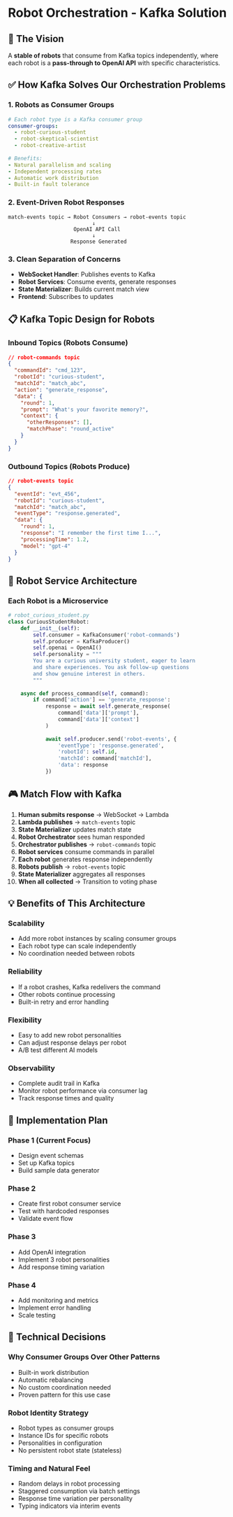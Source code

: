 # Robot Orchestration - Kafka Solution

## 🎯 **The Vision**
A **stable of robots** that consume from Kafka topics independently, where each robot is a **pass-through to OpenAI API** with specific characteristics.

## ✅ **How Kafka Solves Our Orchestration Problems**

### **1. Robots as Consumer Groups**
```yaml
# Each robot type is a Kafka consumer group
consumer-groups:
  - robot-curious-student
  - robot-skeptical-scientist  
  - robot-creative-artist
  
# Benefits:
- Natural parallelism and scaling
- Independent processing rates
- Automatic work distribution
- Built-in fault tolerance
```

### **2. Event-Driven Robot Responses**
```
match-events topic → Robot Consumers → robot-events topic
                           ↓
                     OpenAI API Call
                           ↓
                    Response Generated
```

### **3. Clean Separation of Concerns**
- **WebSocket Handler**: Publishes events to Kafka
- **Robot Services**: Consume events, generate responses
- **State Materializer**: Builds current match view
- **Frontend**: Subscribes to updates

## 📋 **Kafka Topic Design for Robots**

### **Inbound Topics (Robots Consume)**
```json
// robot-commands topic
{
  "commandId": "cmd_123",
  "robotId": "curious-student",
  "matchId": "match_abc",
  "action": "generate_response",
  "data": {
    "round": 1,
    "prompt": "What's your favorite memory?",
    "context": {
      "otherResponses": [],
      "matchPhase": "round_active"
    }
  }
}
```

### **Outbound Topics (Robots Produce)**
```json
// robot-events topic
{
  "eventId": "evt_456",
  "robotId": "curious-student",
  "matchId": "match_abc",
  "eventType": "response.generated",
  "data": {
    "round": 1,
    "response": "I remember the first time I...",
    "processingTime": 1.2,
    "model": "gpt-4"
  }
}
```

## 🤖 **Robot Service Architecture**

### **Each Robot is a Microservice**
```python
# robot_curious_student.py
class CuriousStudentRobot:
    def __init__(self):
        self.consumer = KafkaConsumer('robot-commands')
        self.producer = KafkaProducer()
        self.openai = OpenAI()
        self.personality = """
        You are a curious university student, eager to learn
        and share experiences. You ask follow-up questions
        and show genuine interest in others.
        """
    
    async def process_command(self, command):
        if command['action'] == 'generate_response':
            response = await self.generate_response(
                command['data']['prompt'],
                command['data']['context']
            )
            
            await self.producer.send('robot-events', {
                'eventType': 'response.generated',
                'robotId': self.id,
                'matchId': command['matchId'],
                'data': response
            })
```

## 🎮 **Match Flow with Kafka**

1. **Human submits response** → WebSocket → Lambda
2. **Lambda publishes** → `match-events` topic
3. **State Materializer** updates match state
4. **Robot Orchestrator** sees human responded
5. **Orchestrator publishes** → `robot-commands` topic
6. **Robot services** consume commands in parallel
7. **Each robot** generates response independently
8. **Robots publish** → `robot-events` topic
9. **State Materializer** aggregates all responses
10. **When all collected** → Transition to voting phase

## 💡 **Benefits of This Architecture**

### **Scalability**
- Add more robot instances by scaling consumer groups
- Each robot type can scale independently
- No coordination needed between robots

### **Reliability**
- If a robot crashes, Kafka redelivers the command
- Other robots continue processing
- Built-in retry and error handling

### **Flexibility**
- Easy to add new robot personalities
- Can adjust response delays per robot
- A/B test different AI models

### **Observability**
- Complete audit trail in Kafka
- Monitor robot performance via consumer lag
- Track response times and quality

## 🚀 **Implementation Plan**

### **Phase 1** (Current Focus)
- Design event schemas
- Set up Kafka topics
- Build sample data generator

### **Phase 2**
- Create first robot consumer service
- Test with hardcoded responses
- Validate event flow

### **Phase 3**
- Add OpenAI integration
- Implement 3 robot personalities
- Add response timing variation

### **Phase 4**
- Add monitoring and metrics
- Implement error handling
- Scale testing

## 🔧 **Technical Decisions**

### **Why Consumer Groups Over Other Patterns**
- Built-in work distribution
- Automatic rebalancing
- No custom coordination needed
- Proven pattern for this use case

### **Robot Identity Strategy**
- Robot types as consumer groups
- Instance IDs for specific robots
- Personalities in configuration
- No persistent robot state (stateless)

### **Timing and Natural Feel**
- Random delays in robot processing
- Staggered consumption via batch settings
- Response time variation per personality
- Typing indicators via interim events